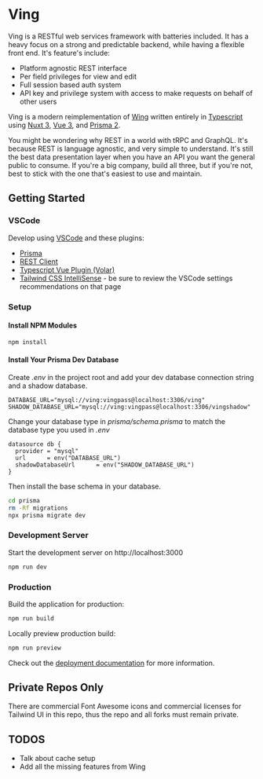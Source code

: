 # Ving

Ving is a RESTful web services framework with batteries included. It has a heavy focus on a strong and predictable backend, while having a flexible front end. It's feature's include:

 - Platform agnostic REST interface
 - Per field privileges for view and edit
 - Full session based auth system
 - API key and privilege system with access to make requests on behalf of other users

Ving is a modern reimplementation of [Wing](http://wingapi.com) written entirely in [Typescript](https://www.typescriptlang.org) using [Nuxt 3](http://nuxt.com), [Vue 3](http://vuejs.org), and [Prisma 2](http://prisma.io). 

You might be wondering why REST in a world with tRPC and GraphQL. It's because REST is language agnostic, and very simple to understand. It's still the best data presentation layer when you have an API you want the general public to consume. If you're a big company, build all three, but if you're not, best to stick with the one that's easiest to use and maintain.

## Getting Started


### VSCode
Develop using [VSCode](https://code.visualstudio.com) and these plugins:

 - [Prisma](https://marketplace.visualstudio.com/items?itemName=Prisma.prisma)
 - [REST Client](https://marketplace.visualstudio.com/items?itemName=humao.rest-client)
 - [Typescript Vue Plugin (Volar)](https://marketplace.visualstudio.com/items?itemName=Vue.vscode-typescript-vue-plugin)
 - [Tailwind CSS IntelliSense](https://marketplace.visualstudio.com/items?itemName=bradlc.vscode-tailwindcss) - be sure to review the VSCode settings recommendations on that page

### Setup

#### Install NPM Modules

```bash
npm install
```
#### Install Your Prisma Dev Database

Create *.env* in the project root and add your dev database connection string and a shadow database.

```
DATABASE_URL="mysql://ving:vingpass@localhost:3306/ving"
SHADOW_DATABASE_URL="mysql://ving:vingpass@localhost:3306/vingshadow"
```

Change your database type in *prisma/schema.prisma* to match the database type you used in *.env*

```
datasource db {
  provider = "mysql"
  url      = env("DATABASE_URL")
  shadowDatabaseUrl      = env("SHADOW_DATABASE_URL")
}
```

Then install the base schema in your database.

```bash
cd prisma
rm -Rf migrations
npx prisma migrate dev
```

### Development Server

Start the development server on http://localhost:3000

```bash
npm run dev
```

### Production

Build the application for production:

```bash
npm run build
```

Locally preview production build:

```bash
npm run preview
```

Check out the [deployment documentation](https://nuxt.com/docs/getting-started/deployment) for more information.


## Private Repos Only

There are commercial Font Awesome icons and commercial licenses for Tailwind UI in this repo, thus the repo and all forks must remain private.

## TODOS

 - Talk about cache setup
 - Add all the missing features from Wing



